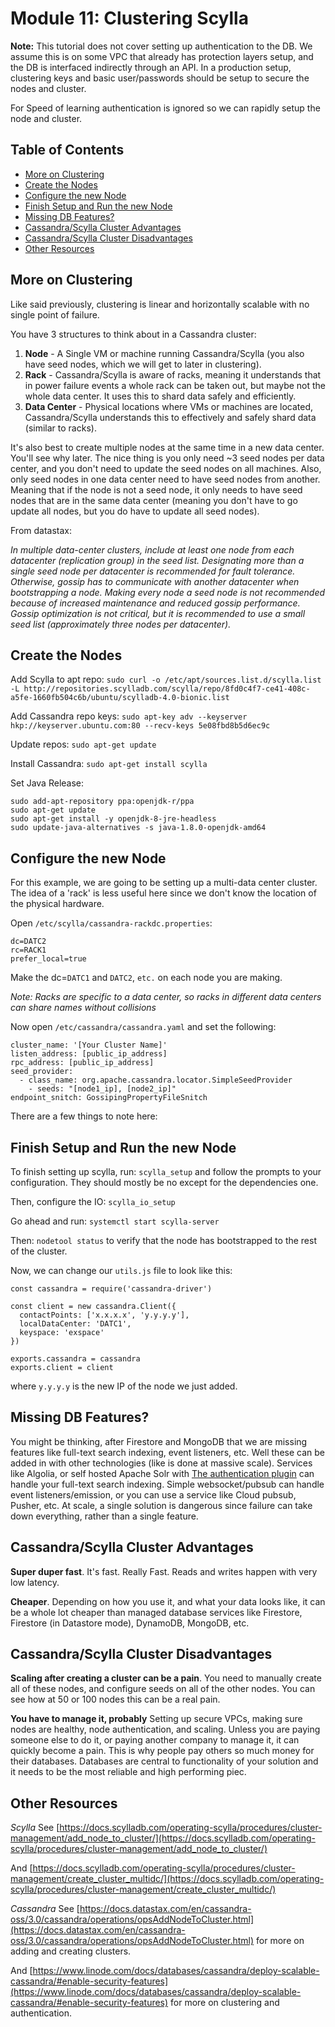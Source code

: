 # Module 11: Clustering Scylla <!-- omit in toc -->

**Note:** This tutorial does not cover setting up authentication to the DB. We assume this is on some VPC that already has protection layers setup, and the DB is interfaced indirectly through an API. In a production setup, clustering keys and basic user/passwords should be setup to secure the nodes and cluster.

For Speed of learning authentication is ignored so we can rapidly setup the node and cluster.

## Table of Contents <!-- omit in toc -->
- [More on Clustering](#more-on-clustering)
- [Create the Nodes](#create-the-nodes)
- [Configure the new Node](#configure-the-new-node)
- [Finish Setup and Run the new Node](#finish-setup-and-run-the-new-node)
- [Missing DB Features?](#missing-db-features)
- [Cassandra/Scylla Cluster Advantages](#cassandrascylla-cluster-advantages)
- [Cassandra/Scylla Cluster Disadvantages](#cassandrascylla-cluster-disadvantages)
- [Other Resources](#other-resources)

## More on Clustering
Like said previously, clustering is linear and horizontally scalable with no single point of failure.

You have 3 structures to think about in a Cassandra cluster:

1. **Node** - A Single VM or machine running Cassandra/Scylla (you also have seed nodes, which we will get to later in clustering).
2. **Rack** - Cassandra/Scylla is aware of racks, meaning it understands that in power failure events a whole rack can be taken out, but maybe not the whole data center. It uses this to shard data safely and efficiently.
3. **Data Center** - Physical locations where VMs or machines are located, Cassandra/Scylla understands this to effectively and safely shard data (similar to racks).

It's also best to create multiple nodes at the same time in a new data center. You'll see why later. The nice thing is you only need ~3 seed nodes per data center, and you don't need to update the seed nodes on all machines. Also, only seed nodes in one data center need to have seed nodes from another. Meaning that if the node is not a seed node, it only needs to have seed nodes that are in the same data center (meaning you don't have to go update all nodes, but you do have to update all seed nodes).

From datastax:

*In multiple data-center clusters, include at least one node from each datacenter (replication group) in the seed list. Designating more than a single seed node per datacenter is recommended for fault tolerance. Otherwise, gossip has to communicate with another datacenter when bootstrapping a node.*
*Making every node a seed node is not recommended because of increased maintenance and reduced gossip performance. Gossip optimization is not critical, but it is recommended to use a small seed list (approximately three nodes per datacenter).*

## Create the Nodes

Add Scylla to apt repo:
`sudo curl -o /etc/apt/sources.list.d/scylla.list -L http://repositories.scylladb.com/scylla/repo/8fd0c4f7-ce41-408c-a5fe-1660fb504c6b/ubuntu/scylladb-4.0-bionic.list`

Add Cassandra repo keys:
`sudo apt-key adv --keyserver hkp://keyserver.ubuntu.com:80 --recv-keys 5e08fbd8b5d6ec9c`

Update repos:
`sudo apt-get update`

Install Cassandra:
`sudo apt-get install scylla`

Set Java Release:
```
sudo add-apt-repository ppa:openjdk-r/ppa
sudo apt-get update
sudo apt-get install -y openjdk-8-jre-headless
sudo update-java-alternatives -s java-1.8.0-openjdk-amd64
```

## Configure the new Node

For this example, we are going to be setting up a multi-data center cluster. The idea of a 'rack' is less useful here since we don't know the location of the physical hardware.

Open `/etc/scylla/cassandra-rackdc.properties`:

```
dc=DATC2
rc=RACK1
prefer_local=true
```
Make the dc=`DATC1` and `DATC2`, `etc.` on each node you are making.

*Note: Racks are specific to a data center, so racks in different data centers can share names without collisions*

Now open `/etc/cassandra/cassandra.yaml` and set the following:

```
cluster_name: '[Your Cluster Name]'
listen_address: [public_ip_address]
rpc_address: [public_ip_address]
seed_provider:
  - class_name: org.apache.cassandra.locator.SimpleSeedProvider
    - seeds: "[node1_ip], [node2_ip]"
endpoint_snitch: GossipingPropertyFileSnitch
```
There are a few things to note here:

## Finish Setup and Run the new Node

To finish setting up scylla, run:
`scylla_setup`
and follow the prompts to your configuration. They should mostly be no except for the dependencies one.

Then, configure the IO:
`scylla_io_setup`

Go ahead and run:
`systemctl start scylla-server`

Then:
`nodetool status`
to verify that the node has bootstrapped to the rest of the cluster.

Now, we can change our `utils.js` file to look like this:

```
const cassandra = require('cassandra-driver')

const client = new cassandra.Client({
  contactPoints: ['x.x.x.x', 'y.y.y.y'],
  localDataCenter: 'DATC1',
  keyspace: 'exspace'
})

exports.cassandra = cassandra
exports.client = client
```

where `y.y.y.y` is the new IP of the node we just added.

## Missing DB Features?

You might be thinking, after Firestore and MongoDB that we are missing features like full-text search indexing, event listeners, etc. Well these can be added in with other technologies (like is done at massive scale). Services like Algolia, or self hosted Apache Solr with [The authentication plugin](https://lucene.apache.org/solr/guide/8_3/rule-based-authorization-plugin.html) can handle your full-text search indexing. Simple websocket/pubsub can handle event listeners/emission, or you can use a service like Cloud pubsub, Pusher, etc. At scale, a single solution is dangerous since failure can take down everything, rather than a single feature.

## Cassandra/Scylla Cluster Advantages

**Super duper fast**. It's fast. Really Fast. Reads and writes happen with very low latency.

**Cheaper**. Depending on how you use it, and what your data looks like, it can be a whole lot cheaper than managed database services like Firestore, Firestore (in Datastore mode), DynamoDB, MongoDB, etc.

## Cassandra/Scylla Cluster Disadvantages

**Scaling after creating a cluster can be a pain**. You need to manually create all of these nodes, and configure seeds on all of the other nodes. You can see how at 50 or 100 nodes this can be a real pain.

**You have to manage it, probably** Setting up secure VPCs, making sure nodes are healthy, node authentication, and scaling. Unless you are paying someone else to do it, or paying another company to manage it, it can quickly become a pain. This is why people pay others so much money for their databases. Databases are central to functionality of your solution and it needs to be the most reliable and high performing piec.

## Other Resources

*Scylla*
See [https://docs.scylladb.com/operating-scylla/procedures/cluster-management/add_node_to_cluster/](https://docs.scylladb.com/operating-scylla/procedures/cluster-management/add_node_to_cluster/)

And [https://docs.scylladb.com/operating-scylla/procedures/cluster-management/create_cluster_multidc/](https://docs.scylladb.com/operating-scylla/procedures/cluster-management/create_cluster_multidc/)

*Cassandra*
See [https://docs.datastax.com/en/cassandra-oss/3.0/cassandra/operations/opsAddNodeToCluster.html](https://docs.datastax.com/en/cassandra-oss/3.0/cassandra/operations/opsAddNodeToCluster.html) for more on adding and creating clusters.

And [https://www.linode.com/docs/databases/cassandra/deploy-scalable-cassandra/#enable-security-features](https://www.linode.com/docs/databases/cassandra/deploy-scalable-cassandra/#enable-security-features) for more on clustering and authentication.

